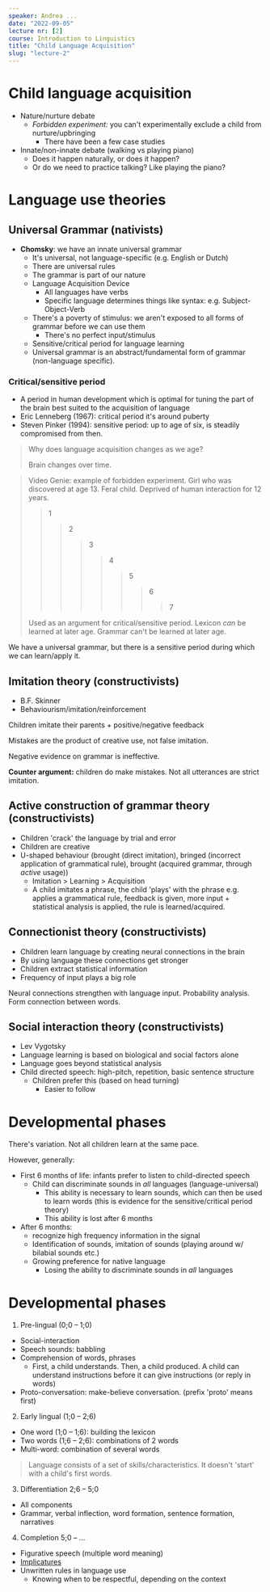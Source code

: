 ```yaml
---
speaker: Andrea ...
date: "2022-09-05"
lecture nr: [2]
course: Introduction to Linguistics
title: "Child Language Acquisition"
slug: "lecture-2"
---
```


# Child language acquisition

- Nature/nurture debate
  - *Forbidden experiment:* you can't experimentally exclude a child from nurture/upbringing
    - There have been a few case studies
- Innate/non-innate debate (walking vs playing piano)
  - Does it happen naturally, or does it happen?
  - Or do we need to practice talking? Like playing the piano?

# Language use theories

## Universal Grammar (nativists)
- **Chomsky**: we have an innate universal grammar
  - It's universal, not language-specific (e.g. English or Dutch)
  - There are universal rules
  - The grammar is part of our nature
  - Language Acquisition Device
    - All languages have verbs
    - Specific language determines things like syntax: e.g. Subject-Object-Verb
  - There's a poverty of stimulus: we aren't exposed to all forms of grammar before we can use them
    - There's no perfect input/stimulus
  - Sensitive/critical period for language learning
  - Universal grammar is an abstract/fundamental form of grammar (non-language specific). 

### Critical/sensitive period

- A period in human development which is optimal for tuning the part of the brain best suited to the acquisition of language
- Eric Lenneberg (1967): critical period it's around puberty
- Steven Pinker (1994): sensitive period: up to age of six, is steadily compromised from then.

> Why does language acquisition changes as we age?
> 
> Brain changes over time. 

> Video Genie: example of forbidden experiment. Girl who was discovered at age 13. Feral child. Deprived of human interaction for 12 years.
>
> > 1
> > > 2
> > > > 3
> > > > > 4
> > > > > > 5
> > > > > > > 6
> > > > > > > > 7
> 
> Used as an argument for critical/sensitive period. Lexicon *can* be learned at later age. Grammar can't be learned at later age.

We have a universal grammar, but there is a sensitive period during which we can learn/apply it.


## Imitation theory (constructivists)

- B.F. Skinner
- Behaviourism/imitation/reinforcement

Children imitate their parents + positive/negative feedback 

Mistakes are the product of creative use, not false imitation.

Negative evidence on grammar is ineffective.

**Counter argument:** children do make mistakes. Not all utterances are strict imitation.

## Active construction of grammar theory (constructivists)

- Children 'crack' the language by trial and error
- Children are creative
- U-shaped behaviour (brought (direct imitation), bringed (incorrect application of grammatical rule), brought (acquired grammar, through *active* usage)) 
  - Imitation > Learning > Acquisition
  - A child imitates a phrase, the child 'plays' with the phrase e.g. applies a grammatical rule, feedback is given, more input + statistical analysis is applied, the rule is learned/acquired.

## Connectionist theory (constructivists)

- Children learn language by creating neural connections in the brain
- By using language these connections get stronger
- Children extract statistical information
- Frequency of input plays a big role

Neural connections strengthen with language input. Probability analysis. Form connection between words.

## Social interaction theory (constructivists)

- Lev Vygotsky
- Language learning is based on biological and social factors alone
- Language goes beyond statistical analysis
- Child directed speech: high-pitch, repetition, basic sentence structure
  - Children prefer this (based on head turning)
    - Easier to follow

# Developmental phases

There's variation. Not all children learn at the same pace. 

However, generally:

- First 6 months of life: infants prefer to listen to child-directed speech
  - Child can discriminate sounds in *all* languages (language-universal)
    - This ability is necessary to learn sounds, which can then be used to learn words (this is evidence for the sensitive/critical period theory)
    - This ability is lost after 6 months
- After 6 months:
  - recognize high frequency information in the signal
  - Identification of sounds, imitation of sounds (playing around w/ bilabial sounds etc.)
  - Growing preference for native language
    - Losing the ability to discriminate sounds in *all* languages

# Developmental phases

1. Pre-lingual (0;0 – 1;0)
  - Social-interaction
  - Speech sounds: babbling
  - Comprehension of words, phrases
    - First, a child understands. Then, a child produced. A child can understand instructions before it can give instructions (or reply in words)
  - Proto-conversation: make-believe conversation. (prefix 'proto' means first)
2. Early lingual (1;0 – 2;6)
  - One word (1;0 – 1;6): building the lexicon
  - Two words (1;6 – 2;6): combinations of 2 words
  - Multi-word: combination of several words

> Language consists of a set of skills/characteristics. It doesn't 'start' with a child's first words.

3. Differentiation 2;6 – 5;0
  - All components
  - Grammar, verbal inflection, word formation, sentence formation, narratives

4. Completion 5;0 – ...
  - Figurative speech (multiple word meaning)
  - [Implicatures](https://en.wikipedia.org/wiki/Implicature)
  - Unwritten rules in language use
    - Knowing when to be respectful, depending on the context
